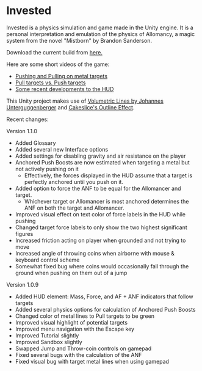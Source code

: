# Invested
Invested is a physics simulation and game made in the Unity engine. It is a personal interpretation and emulation of the physics of Allomancy, a magic system from the novel "Mistborn" by Brandon Sanderson.

Download the current build from [here.](https://www.dropbox.com/s/6o152qparaoede7/Invested.zip?dl=1)

Here are some short videos of the game:
- [Pushing and Pulling on metal targets](https://gfycat.com/PowerfulPaleAuk)
- [Pull targets vs. Push targets](https://gfycat.com/FoolishUnderstatedBackswimmer)
- [Some recent developments to the HUD](https://gfycat.com/ChubbySelfishBoutu)

This Unity project makes use of [Volumetric Lines by Johannes Unterguggenberger](https://assetstore.unity.com/packages/tools/particles-effects/volumetric-lines-29160) and [Cakeslice's Outline Effect](https://github.com/cakeslice/Outline-Effect).


Recent changes:

Version 1.1.0

- Added Glossary
- Added several new Interface options
- Added settings for disabling gravity and air resistance on the player
- Anchored Push Boosts are now estimated when targeting a metal but not actively pushing on it
	- Effectively, the forces displayed in the HUD assume that a target is perfectly anchored until you push on it.
- Added option to force the ANF to be equal for the Allomancer and target.
	- Whichever target or Allomancer is most anchored determines the ANF on both the target and Allomancer.
- Improved visual effect on text color of force labels in the HUD while pushing
- Changed target force labels to only show the two highest significant figures
- Increased friction acting on player when grounded and not trying to move
- Increased angle of throwing coins when airborne with mouse & keyboard control scheme
- Somewhat fixed bug where coins would occasionally fall through the ground when pushing on them out of a jump

Version 1.0.9

- Added HUD element: Mass, Force, and AF + ANF indicators that follow targets
- Added several physics options for calculation of Anchored Push Boosts
- Changed color of metal lines to Pull targets to be green
- Improved visual highlight of potential targets
- Improved menu navigation with the Escape key
- Improved Tutorial slightly
- Improved Sandbox slightly
- Swapped Jump and Throw-coin controls on gamepad
- Fixed several bugs with the calculation of the ANF
- Fixed visual bug with target metal lines when using gamepad
